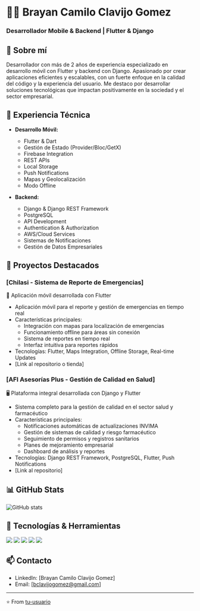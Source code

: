 # 👨‍💻 Brayan Camilo Clavijo Gomez
### Desarrollador Mobile & Backend | Flutter & Django

## 🚀 Sobre mí
Desarrollador con más de 2 años de experiencia especializado en desarrollo móvil con Flutter y backend con Django. Apasionado por crear aplicaciones eficientes y escalables, con un fuerte enfoque en la calidad del código y la experiencia del usuario. Me destaco por desarrollar soluciones tecnológicas que impactan positivamente en la sociedad y el sector empresarial.

## 💼 Experiencia Técnica
- **Desarrollo Móvil:**
  - Flutter & Dart
  - Gestión de Estado (Provider/Bloc/GetX)
  - Firebase Integration
  - REST APIs
  - Local Storage
  - Push Notifications
  - Mapas y Geolocalización
  - Modo Offline

- **Backend:**
  - Django & Django REST Framework
  - PostgreSQL
  - API Development
  - Authentication & Authorization
  - AWS/Cloud Services
  - Sistemas de Notificaciones
  - Gestión de Datos Empresariales

## 📱 Proyectos Destacados

### [Chilasi - Sistema de Reporte de Emergencias]
📱 Aplicación móvil desarrollada con Flutter
- Aplicación móvil para el reporte y gestión de emergencias en tiempo real
- Características principales:
  - Integración con mapas para localización de emergencias
  - Funcionamiento offline para áreas sin conexión
  - Sistema de reportes en tiempo real
  - Interfaz intuitiva para reportes rápidos
- Tecnologías: Flutter, Maps Integration, Offline Storage, Real-time Updates
- [Link al repositorio o tienda]

### [AFI Asesorías Plus - Gestión de Calidad en Salud]
🖥️ Plataforma integral desarrollada con Django y Flutter
- Sistema completo para la gestión de calidad en el sector salud y farmacéutico
- Características principales:
  - Notificaciones automáticas de actualizaciones INVIMA
  - Gestión de sistemas de calidad y riesgo farmacéutico
  - Seguimiento de permisos y registros sanitarios
  - Planes de mejoramiento empresarial
  - Dashboard de análisis y reportes
- Tecnologías: Django REST Framework, PostgreSQL, Flutter, Push Notifications
- [Link al repositorio]

## 📊 GitHub Stats
![GitHub stats](https://github-readme-stats.vercel.app/api?username=clavijo99&show_icons=true&theme=radical)

## 🔧 Tecnologías & Herramientas
![](https://img.shields.io/badge/Flutter-02569B?style=flat&logo=flutter&logoColor=white)
![](https://img.shields.io/badge/Dart-0175C2?style=flat&logo=dart&logoColor=white)
![](https://img.shields.io/badge/Django-092E20?style=flat&logo=django&logoColor=white)
![](https://img.shields.io/badge/Python-3776AB?style=flat&logo=python&logoColor=white)
![](https://img.shields.io/badge/PostgreSQL-316192?style=flat&logo=postgresql&logoColor=white)

## 📫 Contacto
- LinkedIn: [Brayan Camilo Clavijo Gomez]
- Email: [bclavijogomez@gmail.com]

---
⭐️ From [tu-usuario](https://github.com/clavijo99)
